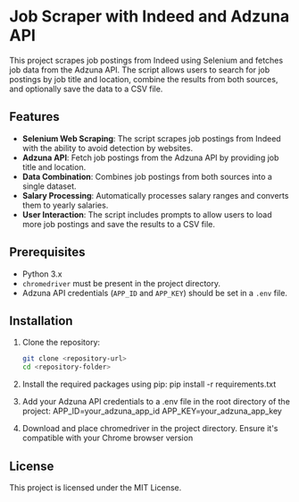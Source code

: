 # Job Scraper with Indeed and Adzuna API

This project scrapes job postings from Indeed using Selenium and fetches job data from the Adzuna API. The script allows users to search for job postings by job title and location, combine the results from both sources, and optionally save the data to a CSV file.

## Features

- **Selenium Web Scraping**: The script scrapes job postings from Indeed with the ability to avoid detection by websites.
- **Adzuna API**: Fetch job postings from the Adzuna API by providing job title and location.
- **Data Combination**: Combines job postings from both sources into a single dataset.
- **Salary Processing**: Automatically processes salary ranges and converts them to yearly salaries.
- **User Interaction**: The script includes prompts to allow users to load more job postings and save the results to a CSV file.

## Prerequisites

- Python 3.x
- `chromedriver` must be present in the project directory.
- Adzuna API credentials (`APP_ID` and `APP_KEY`) should be set in a `.env` file.

## Installation

1. Clone the repository:

   ```bash
   git clone <repository-url>
   cd <repository-folder>

2. Install the required packages using pip:
    pip install -r requirements.txt

3. Add your Adzuna API credentials to a .env file in the root directory of the project:
    APP_ID=your_adzuna_app_id
    APP_KEY=your_adzuna_app_key

4. Download and place chromedriver in the project directory. Ensure it's compatible with your Chrome browser version

## License
This project is licensed under the MIT License.

